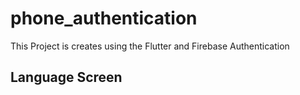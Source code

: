 # phone_authentication

This Project is creates using the Flutter and Firebase Authentication

## Language Screen



